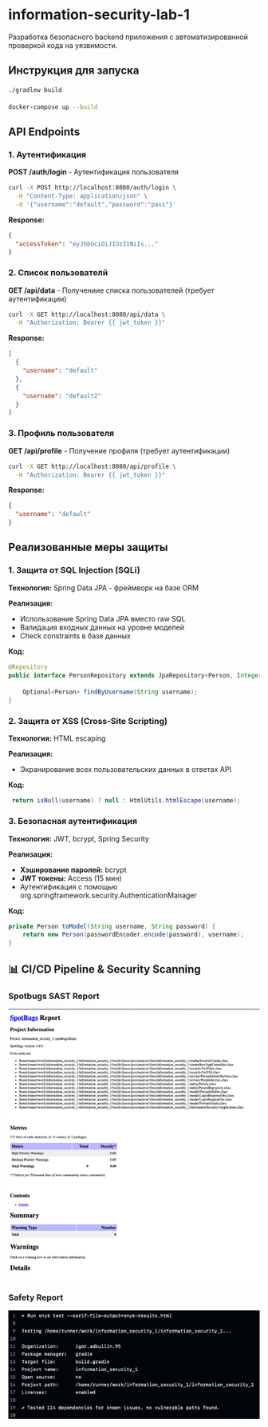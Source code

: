 # information-security-lab-1
Разработка безопасного backend приложения с автоматизированной проверкой кода на уязвимости.

## Инструкция для запуска

```bash
./gradlew build

docker-compose up --build
```

## API Endpoints

### 1. Аутентификация

**POST /auth/login** - Аутентификация пользователя
```bash
curl -X POST http://localhost:8080/auth/login \
  -H "Content-Type: application/json" \
  -d '{"username":"default","password":"pass"}'
```

**Response:**
```json
{
  "accessToken": "eyJhbGciOiJIUzI1NiIs..."
}
```

### 2. Список пользователй

**GET /api/data** - Получениие списка пользователей (требует аутентификации)
```bash
curl -X GET http://localhost:8080/api/data \
  -H "Authorization: Bearer {{ jwt_token }}"
```

**Response:**
```json
[
  {
    "username": "default"
  },
  {
    "username": "default2"
  }
]
```


### 3. Профиль пользователя

**GET /api/profile** - Получение профиля (требует аутентификации)
```bash
curl -X GET http://localhost:8080/api/profile \
  -H "Authorization: Bearer {{ jwt_token }}"
```

**Response:**
```json
{
  "username": "default"
}
```

## Реализованные меры защиты

### 1. Защита от SQL Injection (SQLi)

**Технология:** Spring Data JPA - фреймворк на базе ORM

**Реализация:**
- Использование Spring Data JPA вместо raw SQL
- Валидация входных данных на уровне моделей
- Check constraints в базе данных

**Код:**
```java
@Repository
public interface PersonRepository extends JpaRepository<Person, Integer> {

    Optional<Person> findByUsername(String username);
}
```

### 2. Защита от XSS (Cross-Site Scripting)

**Технология:** HTML escaping

**Реализация:**
- Экранирование всех пользовательских данных в ответах API

**Код:**
```java
 return isNull(username) ? null : HtmlUtils.htmlEscape(username);
```

### 3. Безопасная аутентификация

**Технология:** JWT, bcrypt, Spring Security

**Реализация:**
- **Хэширование паролей:** bcrypt
- **JWT токены:** Access (15 мин)
- Аутентификация с помощью org.springframework.security.AuthenticationManager

**Код:**
```java
private Person toModel(String username, String password) {
    return new Person(passwordEncoder.encode(password), username);
}
```

## 📊 CI/CD Pipeline & Security Scanning


### Spotbugs SAST Report
![Spotbugs Report](code_quality.png)

### Safety Report
![Safety Report](security_scan.png)